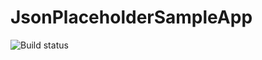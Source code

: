 # JsonPlaceholderSampleApp

![Build status](https://github.com/jensomato/JsonPlaceholderSampleApp/workflows/Android%20CI/badge.svg)
